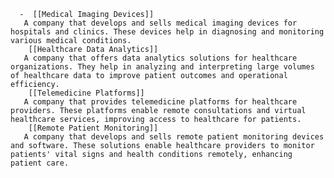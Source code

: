       -  [[Medical Imaging Devices]]
       A company that develops and sells medical imaging devices for hospitals and clinics. These devices help in diagnosing and monitoring various medical conditions.
        [[Healthcare Data Analytics]]
       A company that offers data analytics solutions for healthcare organizations. They help in analyzing and interpreting large volumes of healthcare data to improve patient outcomes and operational efficiency.
        [[Telemedicine Platforms]]
       A company that provides telemedicine platforms for healthcare providers. These platforms enable remote consultations and virtual healthcare services, improving access to healthcare for patients.
        [[Remote Patient Monitoring]]
       A company that develops and sells remote patient monitoring devices and software. These solutions enable healthcare providers to monitor patients' vital signs and health conditions remotely, enhancing patient care.

